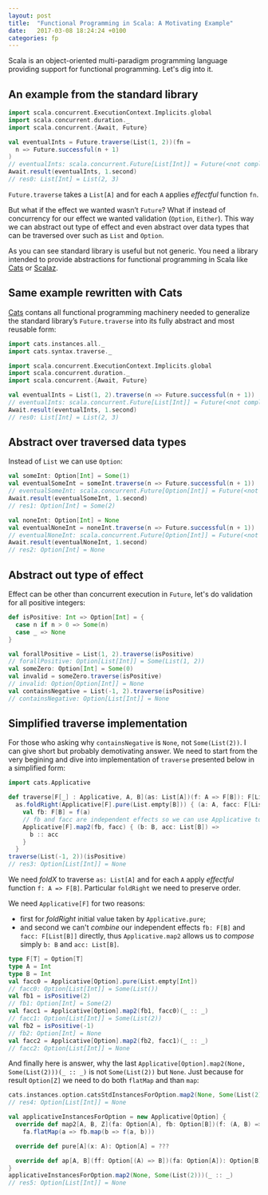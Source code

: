 ```yaml
---
layout: post
title:  "Functional Programming in Scala: A Motivating Example"
date:   2017-03-08 18:24:24 +0100
categories: fp
---
```


Scala is an object-oriented multi-paradigm programming language providing support for functional programming. Let's dig into it.

## An example from the standard library

~~~scala
import scala.concurrent.ExecutionContext.Implicits.global
import scala.concurrent.duration._
import scala.concurrent.{Await, Future}

val eventualInts = Future.traverse(List(1, 2))(fn =
  n => Future.successful(n + 1)
)
// eventualInts: scala.concurrent.Future[List[Int]] = Future(<not completed>)
Await.result(eventualInts, 1.second)
// res0: List[Int] = List(2, 3)
~~~

`Future.traverse` takes a `List[A]` and for each `A` applies *effectful* function `fn`.

But what if the effect we wanted wasn’t `Future`? What if instead of concurrency for our effect we wanted validation (`Option`, `Either`). This way we can abstract out type of effect and even abstract over data types that can be traversed over such as `List` and `Option`.

As you can see standard library is useful but not generic. You need a library intended to provide abstractions for functional programming in Scala like [Cats][cats-tl] or [Scalaz][scalaz-gh].

## Same example rewritten with Cats

[Cats][cats-tl] contans all functional programming machinery needed to generalize the standard library’s `Future.traverse` into its fully abstract and most reusable form:

~~~scala
import cats.instances.all._
import cats.syntax.traverse._

import scala.concurrent.ExecutionContext.Implicits.global
import scala.concurrent.duration._
import scala.concurrent.{Await, Future}

val eventualInts = List(1, 2).traverse(n => Future.successful(n + 1))
// eventualInts: scala.concurrent.Future[List[Int]] = Future(<not completed>)
Await.result(eventualInts, 1.second)
// res0: List[Int] = List(2, 3)
~~~

## Abstract over traversed data types

Instead of `List` we can use `Option`:

~~~scala
val someInt: Option[Int] = Some(1)
val eventualSomeInt = someInt.traverse(n => Future.successful(n + 1))
// eventualSomeInt: scala.concurrent.Future[Option[Int]] = Future(<not completed>)
Await.result(eventualSomeInt, 1.second)
// res1: Option[Int] = Some(2)

val noneInt: Option[Int] = None
val eventualNoneInt = noneInt.traverse(n => Future.successful(n + 1))
// eventualNoneInt: scala.concurrent.Future[Option[Int]] = Future(<not completed>)
Await.result(eventualNoneInt, 1.second)
// res2: Option[Int] = None
~~~

## Abstract out type of effect

Effect can be other than concurrent execution in `Future`, let's do validation for all positive integers:

~~~scala
def isPositive: Int => Option[Int] = {
  case n if n > 0 => Some(n)
  case _ => None
}

val forallPositive = List(1, 2).traverse(isPositive)
// forallPositive: Option[List[Int]] = Some(List(1, 2))
val someZero: Option[Int] = Some(0)
val invalid = someZero.traverse(isPositive)
// invalid: Option[Option[Int]] = None
val containsNegative = List(-1, 2).traverse(isPositive)
// containsNegative: Option[List[Int]] = None
~~~

## Simplified traverse implementation

For those who asking why `containsNegative` is `None`, not `Some(List(2))`. I can give short but probably demotivating answer. We need to start from the very begining and dive into implementation of `traverse` presented below in a simplified form:

~~~scala
import cats.Applicative

def traverse[F[_] : Applicative, A, B](as: List[A])(f: A => F[B]): F[List[B]] =
  as.foldRight(Applicative[F].pure(List.empty[B])) { (a: A, facc: F[List[B]]) =>
    val fb: F[B] = f(a)
    // fb and facc are independent effects so we can use Applicative to compose
    Applicative[F].map2(fb, facc) { (b: B, acc: List[B]) =>
      b :: acc
    }
  }
traverse(List(-1, 2))(isPositive)
// res3: Option[List[Int]] = None
~~~

We need *foldX* to traverse `as: List[A]` and for each `A` apply *effectful* function `f: A => F[B]`. Particular `foldRight` we need to preserve order.

We need `Applicative[F]` for two reasons:
- first for *foldRight* initial value taken by `Applicative.pure`;
- and second we can't *combine* our independent effects `fb: F[B]` and `facc: F[List[B]]` directly, thus `Applicative.map2` allows us to *compose* simply `b: B` and `acc: List[B]`.

~~~scala
type F[T] = Option[T]
type A = Int
type B = Int
val facc0 = Applicative[Option].pure(List.empty[Int])
// facc0: Option[List[Int]] = Some(List())
val fb1 = isPositive(2)
// fb1: Option[Int] = Some(2)
val facc1 = Applicative[Option].map2(fb1, facc0)(_ :: _)
// facc1: Option[List[Int]] = Some(List(2))
val fb2 = isPositive(-1)
// fb2: Option[Int] = None
val facc2 = Applicative[Option].map2(fb2, facc1)(_ :: _)
// facc2: Option[List[Int]] = None
~~~

And finally here is answer, why the last `Applicative[Option].map2(None, Some(List(2)))(_ :: _)` is not `Some(List(2))` but `None`. Just because for result `Option[Z]` we need to do both `flatMap` and than `map`:
~~~scala
cats.instances.option.catsStdInstancesForOption.map2(None, Some(List(2)))(_ :: _)
// res4: Option[List[Int]] = None

val applicativeInstancesForOption = new Applicative[Option] {
  override def map2[A, B, Z](fa: Option[A], fb: Option[B])(f: (A, B) => Z): Option[Z] =
    fa.flatMap(a => fb.map(b => f(a, b)))

  override def pure[A](x: A): Option[A] = ???

  override def ap[A, B](ff: Option[(A) => B])(fa: Option[A]): Option[B] = ???
}
applicativeInstancesForOption.map2(None, Some(List(2)))(_ :: _)
// res5: Option[List[Int]] = None
~~~


[cats-tl]: http://typelevel.org/cats/
[scalaz-gh]: https://github.com/scalaz/scalaz
